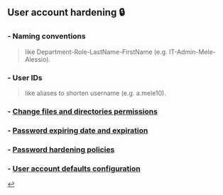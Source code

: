 ## User account hardening 🔒

### - Naming conventions
> like Department-Role-LastName-FirstName (e.g. IT-Admin-Mele-Alessio).

### - User IDs 
> like aliases to shorten username (e.g. a.mele10).

### - [Change files and directories permissions](change-permissions.html)

### - [Password expiring date and expiration](change-age.hmtl)

### - [Password hardening policies](hardening-password.html)

### - [User account defaults configuration](user-default.html)

[↩️](/Linux/hardening.html)
